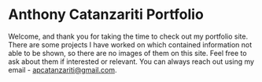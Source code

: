 # Anthony Catanzariti Portfolio

Welcome, and thank you for taking the time to check out my portfolio site.
There are some projects I have worked on which contained information not able to be shown, so there are no images of them on this site. Feel free to ask about them if interested or relevant.
You can always reach out using my email - apcatanzariti@gmail.com.